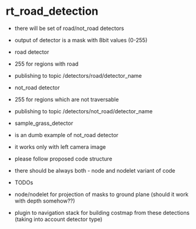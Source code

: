 rt_road_detection
===========

* there will be set of road/not_road detectors
* output of detector is a mask with 8bit values (0-255)
* road detector
 * 255 for regions with road
 * publishing to topic /detectors/road/detector_name
* not_road detector
 * 255 for regions which are not traversable
 * publishing to topic /detectors/not_road/detector_name


* sample_grass_detector
 * is an dumb example of not_road detector
 * it works only with left camera image
 * please follow proposed code structure
 * there should be always both - node and nodelet variant of code


* TODOs
 * node/nodelet for projection of masks to ground plane (should it work with depth somehow??)
 * plugin to navigation stack for building costmap from these detections (taking into account detector type)
